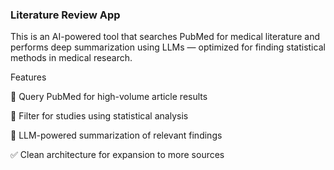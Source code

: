 ### Literature Review App

This is an AI-powered tool that searches PubMed for medical literature and performs deep summarization using LLMs — optimized for finding statistical methods in medical research.

Features

🔎 Query PubMed for high-volume article results

🧪 Filter for studies using statistical analysis

🧠 LLM-powered summarization of relevant findings

✅ Clean architecture for expansion to more sources
